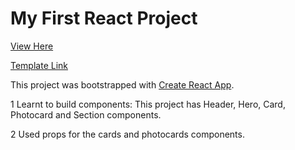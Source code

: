 # My First React Project 

[View Here](https://recipes-gamma-nine.vercel.app/)


[Template Link](https://dribbble.com/shots/17715373-Recipes-Web-Design-Inspiration/attachments/12876795?mode=media)

This project was bootstrapped with [Create React App](https://github.com/facebook/create-react-app).

1 Learnt to build components: This project has  Header, Hero, Card, Photocard and Section components.

2 Used props for the cards and photocards components.
